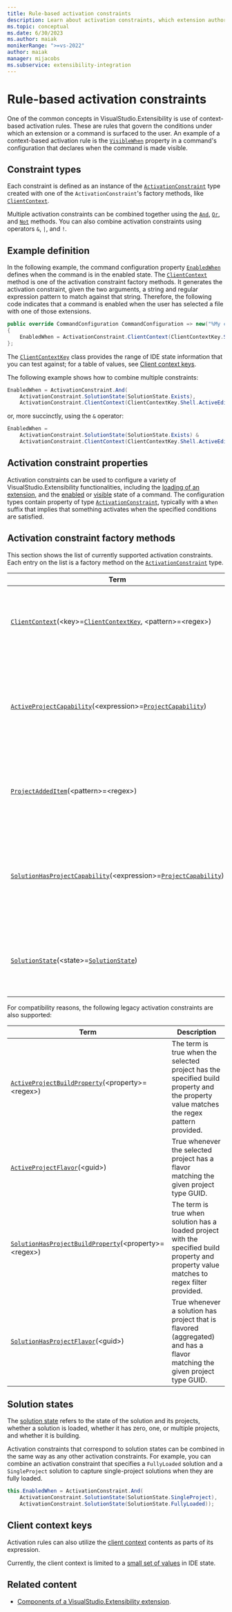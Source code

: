 ```yaml
---
title: Rule-based activation constraints
description: Learn about activation constraints, which extension authors can use to control the conditions under which extensions surface in the IDE.
ms.topic: conceptual
ms.date: 6/30/2023
ms.author: maiak
monikerRange: ">=vs-2022"
author: maiak
manager: mijacobs
ms.subservice: extensibility-integration
---
```


# Rule-based activation constraints

One of the common concepts in VisualStudio.Extensibility is use of context-based activation rules. These are rules that govern the conditions under which an extension or a command is surfaced to the user. An example of a context-based activation rule is the [`VisibleWhen`](/dotnet/api/microsoft.visualstudio.extensibility.commands.commandconfiguration.visiblewhen) property in a command's configuration that declares when the command is made visible.

## Constraint types

Each constraint is defined as an instance of the [`ActivationConstraint`](/dotnet/api/microsoft.visualstudio.extensibility.activationconstraint) type created with one of the `ActivationConstraint`'s factory methods, like [`ClientContext`](/dotnet/api/microsoft.visualstudio.extensibility.activationconstraint.clientcontext).

Multiple activation constraints can be combined together using the [`And`](/dotnet/api/microsoft.visualstudio.extensibility.activationconstraint.and), [`Or`](/dotnet/api/microsoft.visualstudio.extensibility.activationconstraint.or), and [`Not`](/dotnet/api/microsoft.visualstudio.extensibility.activationconstraint.not) methods. You can also combine activation constraints using operators `&`, `|`, and `!`.

## Example definition

In the following example, the command configuration property [`EnabledWhen`](/dotnet/api/microsoft.visualstudio.extensibility.commands.commandconfiguration.enabledwhen) defines when the command is in the enabled state. The [`ClientContext`](/dotnet/api/microsoft.visualstudio.extensibility.activationconstraint.clientcontext) method is one of the activation constraint factory methods. It generates the activation constraint, given the two arguments, a string and regular expression pattern to match against that string. Therefore, the following code indicates that a command is enabled when the user has selected a file with one of those extensions.

```csharp
public override CommandConfiguration CommandConfiguration => new("%My command.DisplayName%")
{
    EnabledWhen = ActivationConstraint.ClientContext(ClientContextKey.Shell.ActiveSelectionFileName, @"\.(jpg|jpeg|txt)$"),
};
```

The [`ClientContextKey`](/dotnet/api/microsoft.visualstudio.extensibility.clientcontextkey) class provides the range of IDE state information that you can test against; for a table of values, see [Client context keys](#client-context-keys).

The following example shows how to combine multiple constraints:

```csharp
EnabledWhen = ActivationConstraint.And(
    ActivationConstraint.SolutionState(SolutionState.Exists),
    ActivationConstraint.ClientContext(ClientContextKey.Shell.ActiveEditorFileName, @"\.(jpg|jpeg|txt)$")),
```

or, more succinctly, using the `&` operator:

```csharp
EnabledWhen =
    ActivationConstraint.SolutionState(SolutionState.Exists) &
    ActivationConstraint.ClientContext(ClientContextKey.Shell.ActiveEditorFileName, @"\.(jpg|jpeg|txt)$")),
```

## Activation constraint properties

Activation constraints can be used to configure a variety of VisualStudio.Extensibility functionalities, including the [loading of an extension](/dotnet/api/microsoft.visualstudio.extensibility.extensionconfiguration.loadedwhen), and the [enabled](/dotnet/api/microsoft.visualstudio.extensibility.commands.commandconfiguration.enabledwhen) or [visible](/dotnet/api/microsoft.visualstudio.extensibility.commands.commandconfiguration.visiblewhen) state of a command. The configuration types contain property of type [`ActivationConstraint`](/dotnet/api/microsoft.visualstudio.extensibility.activationconstraint), typically with a `When` suffix that implies that something activates when the specified conditions are satisfied.

## Activation constraint factory methods

This section shows the list of currently supported activation constraints. Each entry on the list is a factory method on the [`ActivationConstraint`](/dotnet/api/microsoft.visualstudio.extensibility.activationconstraint) type.

| Term | Description |
| -- | -- |
| [`ClientContext`](/dotnet/api/microsoft.visualstudio.extensibility.activationconstraint.clientcontext)(\<key>=[`ClientContextKey`](/dotnet/api/microsoft.visualstudio.extensibility.clientcontextkey), \<pattern>=\<regex>) | True when the provided client context key matches to regular expression. See [client context keys](#client-context-keys). |
| [`ActiveProjectCapability`](/dotnet/api/microsoft.visualstudio.extensibility.activationconstraint.activeprojectcapability)(\<expression>=[`ProjectCapability`](/dotnet/api/microsoft.visualstudio.extensibility.projectcapability)) | True whenever solution has a project with capabilities matching the provided subexpression. An expression can be something like `VB | CSharp`. For more about project capabilities, see [Project query API overview](../project/project.md). |
| [`ProjectAddedItem`](/dotnet/api/microsoft.visualstudio.extensibility.activationconstraint.projectaddeditem)(\<pattern>=\<regex>) | The term is true when a file matching the "pattern" is added to a project in the solution that is opened. |
| [`SolutionHasProjectCapability`](/dotnet/api/microsoft.visualstudio.extensibility.activationconstraint.solutionhasprojectcapability)(\<expression>=[`ProjectCapability`](/dotnet/api/microsoft.visualstudio.extensibility.projectcapability)) | True whenever solution has a project with capabilities matching the provided subexpression. An expression can be something like `VB | CSharp`. For more about project capabilities, see [Project query API overview](../project/project.md). |
| [`SolutionState`](/dotnet/api/microsoft.visualstudio.extensibility.activationconstraint.solutionstate)(\<state>=[`SolutionState`](/dotnet/api/microsoft.visualstudio.extensibility.solutionstate)) | True when solution state matches the provided value, see [solution states](#solution-states) for list of values. |

For compatibility reasons, the following legacy activation constraints are also supported:

| Term | Description |
| -- | -- |
| [`ActiveProjectBuildProperty`](/dotnet/api/microsoft.visualstudio.extensibility.activationconstraint.activeprojectbuildproperty)(\<property>=\<regex>) | The term is true when the selected project has the specified build property and the property value matches the regex pattern provided. |
| [`ActiveProjectFlavor`](/dotnet/api/microsoft.visualstudio.extensibility.activationconstraint.activeprojectflavor)(\<guid>) | True whenever the selected project has a flavor matching the given project type GUID. |
| [`SolutionHasProjectBuildProperty`](/dotnet/api/microsoft.visualstudio.extensibility.activationconstraint.solutionhasprojectbuildproperty)(\<property>=\<regex>) | The term is true when solution has a loaded project with the specified build property and property value matches to regex filter provided. |
| [`SolutionHasProjectFlavor`](/dotnet/api/microsoft.visualstudio.extensibility.activationconstraint.solutionhasprojectflavor)(\<guid>) | True whenever a solution has project that is flavored (aggregated) and has a flavor matching the given project type GUID. |

## Solution states

The [solution state](/dotnet/api/microsoft.visualstudio.extensibility.solutionstate) refers to the state of the solution and its projects, whether a solution is loaded, whether it has zero, one, or multiple projects, and whether it is building.

Activation constraints that correspond to solution states can be combined in the same way as any other activation constraints. For example, you can combine an activation constraint that specifies a `FullyLoaded` solution and a `SingleProject` solution to capture single-project solutions when they are fully loaded.

```csharp
this.EnabledWhen = ActivationConstraint.And(
    ActivationConstraint.SolutionState(SolutionState.SingleProject),
    ActivationConstraint.SolutionState(SolutionState.FullyLoaded));
```

## Client context keys

Activation rules can also utilize the [client context](extension-anatomy.md#client-context) contents as parts of its expression.

Currently, the client context is limited to a [small set of values](/dotnet/api/microsoft.visualstudio.extensibility.clientcontextkey.shell#properties) in IDE state.

## Related content

- [Components of a VisualStudio.Extensibility extension](./extension-anatomy.md).
